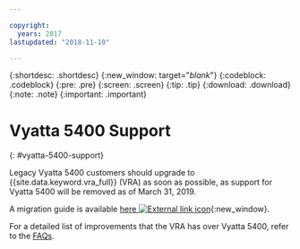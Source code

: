 ```yaml
---

copyright:
  years: 2017
lastupdated: "2018-11-10"

---
```


{:shortdesc: .shortdesc}
{:new_window: target="_blank_"}
{:codeblock: .codeblock}
{:pre: .pre}
{:screen: .screen}
{:tip: .tip}
{:download: .download}
{:note: .note}
{:important: .important}

# Vyatta 5400 Support
{: #vyatta-5400-support}

Legacy Vyatta 5400 customers should upgrade to {{site.data.keyword.vra_full}} (VRA) as soon as possible, as support for Vyatta 5400 will be removed as of March 31, 2019.

A migration guide is available [here ![External link icon](../../icons/launch-glyph.svg "External link icon")](http://wpc.c320.edgecastcdn.net/00C320/Vyatta%205400%20to%20Virtual%20Router%20Appliance%20Upgrade%20Options.pdf){:new_window}.

For a detailed list of improvements that the VRA has over Vyatta 5400, refer to the [FAQs](/docs/infrastructure/virtual-router-appliance?topic=virtual-router-appliance-faqs-for-ibm-virtual-router-appliance#what-improvements-does-the-virtual-router-appliance-vyatta-5600-have-over-the-vyatta-5400-).
